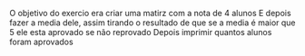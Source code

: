 O objetivo do exercio era criar uma matirz com a nota de 4 alunos
E depois fazer a media dele, assim tirando o resultado de que se a media é maior que 5 ele esta aprovado se não reprovado
Depois imprimir quantos alunos foram aprovados
